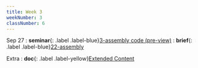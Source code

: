 ```yaml
---
title: Week 3
weekNumber: 3
classNumber: 6
---
```


Sep 27
: **seminar**{: .label .label-blue}[3-assembly code (pre-view)](/ics-23-fall/assets/class6/23-slides/3-assembly%20code%20(pre-view).pdf)
  : **brief**{: .label .label-blue}[22-assembly](/ics-23-fall/assets/class6/22-slides/3-assembly-brief.pdf)

Extra
: **doc**{: .label .label-yellow}[Extended Content](https://docs.qq.com/sheet/DUndSVGtZU2dlZENu)